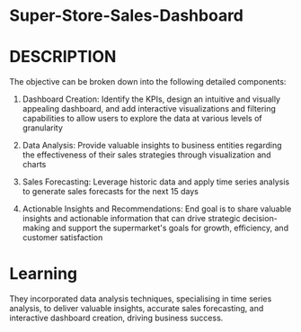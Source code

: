 # Super-Store-Sales-Dashboard

# DESCRIPTION


The objective can be broken down into the following detailed components:



1. Dashboard Creation: Identify the KPIs, design an intuitive and visually appealing dashboard, and add interactive visualizations and filtering capabilities to allow users to explore the data at various levels of 
granularity

2. Data Analysis: Provide valuable insights to business entities regarding the effectiveness of their sales strategies through visualization and charts

3. Sales Forecasting: Leverage historic data and apply time series analysis to generate sales forecasts for the next 15 days

4. Actionable Insights and Recommendations: End goal is to share valuable insights and actionable information that can drive strategic decision-making and support the supermarket's goals for growth, efficiency, and customer satisfaction


#  Learning


They incorporated data analysis techniques, specialising in time series analysis, to deliver valuable insights, accurate sales forecasting, and interactive dashboard creation, driving business success.

